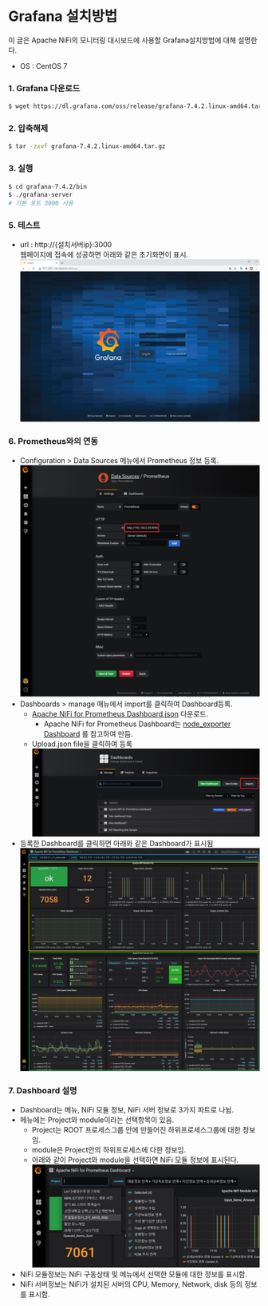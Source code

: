 # Grafana 설치방법
이 글은 Apache NiFi의 모니터링 대시보드에 사용할 Grafana설치방법에 대해 설명한다. <br/>
- OS : CentOS 7

### 1. Grafana 다운로드
```bash
$ wget https://dl.grafana.com/oss/release/grafana-7.4.2.linux-amd64.tar.gz
```
### 2. 압축해제
```bash
$ tar -zxvf grafana-7.4.2.linux-amd64.tar.gz
```

### 3. 실행
```bash
$ cd grafana-7.4.2/bin
$ ./grafana-server
# 기본 포트 3000 사용
```

### 5. 테스트
- url : http://{설치서버ip}:3000 </br>
웹페이지에 접속에 성공하면 아래와 같은 초기화면이 표시.
<img width='600' src="../image/image42.png"></img><br/>

### 6. Prometheus와의 연동
- Configuration > Data Sources 메뉴에서 Prometheus 정보 등록.
<img width='600' src="../image/image45.png"></img><br/>
- Dashboards > manage 매뉴에서 import를 클릭하여 Dashboard등록.
  - [Apache NiFi for Prometheus Dashboard.json](https://github.com/sokangmin/wini-nifi/blob/master/image/Apache%20NiFi%20for%20Prometheus%20Dashboard.json) 다운로드.
    - Apache NiFi for Prometheus Dashboard는 [node_exporter Dashboard](https://github.com/starsliao/Prometheus/tree/master/node_exporter) 를 참고하여 만듬.
  - Upload.json file을 클릭하여 등록<br/>
<img width='600' src="../image/image46.png"></img><br/>
- 등록한 Dashboard를 클릭하면 아래와 같은 Dashboard가 표시됨<br/>
<img src="../image/image47.png"></img><br/>

### 7. Dashboard 설명
- Dashboard는 메뉴, NiFi 모듈 정보, NiFi 서버 정보로 3가지 파트로 나뉨.
- 메뉴에는 Project와 module이라는 선택항목이 있음.
  - Project는 ROOT 프로세스그룹 안에 만들어진 하위프로세스그룹에 대한 정보임.
  - module은 Project안의 하위프로세스에 다한 정보임.
  - 아래와 같이 Project와 module을 선택하면 NiFi 모듈 정보에 표시된다.
    <img width='600' src="../image/image48.png"></img><br/>
- NiFi 모듈정보는 NiFi 구동상태 및 메뉴에서 선택한 모듈에 대한 정보를 표시함.
- NiFi 서버정보는 NiFi가 설치된 서버의 CPU, Memory, Network, disk 등의 정보를 표시함.
  
